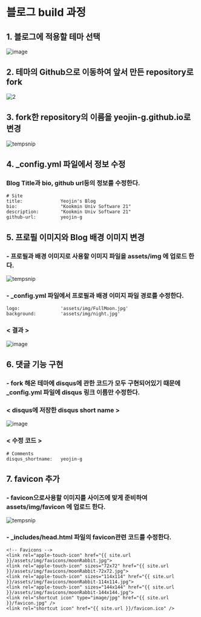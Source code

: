 # 블로그 build 과정
## 1. 블로그에 적용할 테마 선택
![image](https://user-images.githubusercontent.com/84260219/146142039-32d167e6-101c-4056-9c5f-08a9c1695acb.png)

## 2. 테마의 Github으로 이동하여 앞서 만든 repository로 fork
![2](https://user-images.githubusercontent.com/84260219/146142303-e31cbf37-9000-42d0-a2ff-d351cc8affc1.png)

## 3. fork한 repository의 이름을 yeojin-g.github.io로 변경
![tempsnip](https://user-images.githubusercontent.com/84260219/146142719-27935e4b-1a5c-4d46-b1d2-29a161de37ab.png)

## 4. _config.yml 파일에서 정보 수정
### Blog Title과 bio, github url등의 정보를 수정한다.
    # Site
    title:              Yeojin's Blog
    bio:                "Kookmin Univ Software 21"
    description:        "Kookmin Univ Software 21"
    github-url:         yeojin-g

## 5. 프로필 이미지와 Blog 배경 이미지 변경
### - 프로필과 배경 이미지로 사용할 이미지 파일을 assets/img 에 업로드 한다.
![tempsnip](https://user-images.githubusercontent.com/84260219/146145167-8c1b73eb-23d9-44a0-980f-0e507d7c48db.png)

### - _config.yml 파일에서 프로필과 배경 이미지 파일 경로를 수정한다.
    logo:               'assets/img/FullMoon.jpg'
    background:         'assets/img/night.jpg'

### < 결과 >
![image](https://user-images.githubusercontent.com/84260219/146146097-b0ca9406-2c36-4ca5-953e-f9b59481d992.png)

## 6. 댓글 기능 구현
### - fork 해온 테마에 disqus에 관한 코드가 모두 구현되어있기 때문에 _config.yml 파일에 disqus 링크 이름만 수정한다.
### < disqus에 저장한 disqus short name >
![image](https://user-images.githubusercontent.com/84260219/146146884-c1a72588-d56c-421d-91ad-6b90f1cd148e.png)

### < 수정 코드 >
    # Comments
    disqus_shortname:   yeojin-g
    
## 7. favicon 추가
### - favicon으로사용할 이미지를 사이즈에 맞게 준비하여 assets/img/favicon 에 업로드 한다.
![tempsnip](https://user-images.githubusercontent.com/84260219/146154204-5b58147f-67ec-44dc-97b2-a219dfda0eef.png)

### - _includes/head.html 파일의 favicon관련 코드를 수정한다.
    <!-- Favicons -->
    <link rel="apple-touch-icon" href="{{ site.url }}/assets/img/favicons/moonRabbit.jpg">
    <link rel="apple-touch-icon" sizes="72x72" href="{{ site.url }}/assets/img/favicons/moonRabbit-72x72.jpg">
    <link rel="apple-touch-icon" sizes="114x114" href="{{ site.url }}/assets/img/favicons/moonRabbit-114x114.jpg">
    <link rel="apple-touch-icon" sizes="144x144" href="{{ site.url }}/assets/img/favicons/moonRabbit-144x144.jpg">
    <link rel="shortcut icon" type="image/jpg" href="{{ site.url }}/favicon.jpg" />
    <link rel="shortcut icon" href="{{ site.url }}/favicon.ico" />
    
